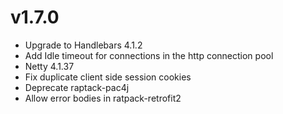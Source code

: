 <!--
This file contains the in progress release notes during the cycle.
It should not be considered the final announcement for any release at any time.
-->


# v1.7.0

* Upgrade to Handlebars 4.1.2
* Add Idle timeout for connections in the http connection pool 
* Netty 4.1.37
* Fix duplicate client side session cookies
* Deprecate raptack-pac4j
* Allow error bodies in ratpack-retrofit2

